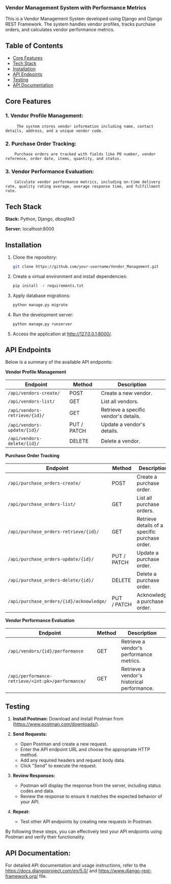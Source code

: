 ### Vendor Management System with Performance Metrics

This is a Vendor Management System developed using Django and Django REST Framework. The system handles vendor profiles, tracks purchase orders, and calculates vendor performance metrics.

## Table of Contents

- [Core Features](#features)
- [Tech Stack](#techstack)
- [Installation](#installation)
- [API Endpoints](#api-endpoints)
- [Testing](#testing)
- [API Documentation](#apidocumentation)
## Core Features

### 1. Vendor Profile Management:
         The system stores vendor information including name, contact details, address, and a unique vendor code.
         
### 2. Purchase Order Tracking:
        Purchase orders are tracked with fields like PO number, vendor reference, order date, items, quantity, and status.
        
### 3. Vendor Performance Evaluation:
        Calculate vendor performance metrics, including on-time delivery rate, quality rating average, average response time, and fulfillment rate.   

## Tech Stack

**Stack:** Python, Django, dbsqlite3

**Server:** localhost:8000        


## Installation

1. Clone the repository:
   ```bash
   git clone https://github.com/your-username/Vendor_Management.git

2. Create a virtual environment and install dependencies:

   ```bash
   pip install -r requirements.txt
   ```
3. Apply database migrations:

   ```bash
   python manage.py migrate
   ```
4. Run the development server:

   ```bash
   python manage.py runserver
   ```
5. Access the application at http://127.0.0.1:8000/.

## API Endpoints

Below is a summary of the available API endpoints:

**Vendor Profile Management**

| Endpoint               | Method      | Description                           |
| ---------------------- | ----------- | ------------------------------------- |
| `/api/vendors-create/`      | POST        | Create a new vendor.                  |
| `/api/vendors-list/`      | GET         | List all vendors.                     |
| `/api/vendors-retrieve/{id}/` | GET         | Retrieve a specific vendor's details. |
| `/api/vendors-update/{id}/` | PUT / PATCH | Update a vendor's details.            |
| `/api/vendors-delete/{id}/` | DELETE      | Delete a vendor.                      |

**Purchase Order Tracking**

| Endpoint                                  | Method       | Description                                    |
| ----------------------------------------- | ------------ | ---------------------------------------------- |
| `/api/purchase_orders-create/`                 | POST         | Create a purchase order.                       |
| `/api/purchase_orders-list/`                 | GET          | List all purchase orders.                      |
| `/api/purchase_orders-retrieve/{id}/`            | GET          | Retrieve details of a specific purchase order. |
| `/api/purchase_orders-update/{id}/`            | PUT / PATCH  | Update a purchase order.                       |
| `/api/purchase_orders-delete/{id}/`            | DELETE       | Delete a purchase order.                       |
| `/api/purchase_orders/{id}/acknowledge/` | PUT / PATCH | Acknowledge a purchase order.                  |

**Vendor Performance Evaluation**

| Endpoint                                  | Method | Description                              |
| ----------------------------------------- | ------ | ---------------------------------------- |
| `/api/vendors/{id}/performance`         | GET    | Retrieve a vendor's performance metrics. |
| `/api/performance-retrieve/<int:pk>/performance/` | GET    | Retrieve a vendor's historical performance. |

## Testing

1. **Install Postman:** Download and install Postman from (https://www.postman.com/downloads/).

2. **Send Requests:**
   - Open Postman and create a new request.
   - Enter the API endpoint URL and choose the appropriate HTTP method.
   - Add any required headers and request body data.
   - Click "Send" to execute the request.

3. **Review Responses:**
   - Postman will display the response from the server, including status codes and data.
   - Review the response to ensure it matches the expected behavior of your API.

4. **Repeat:**
   - Test other API endpoints by creating new requests in Postman.

By following these steps, you can effectively test your API endpoints using Postman and verify their functionality.

## API Documentation:

For detailed API documentation and usage instructions, refer to the https://docs.djangoproject.com/en/5.0/ and https://www.django-rest-framework.org/ file.

